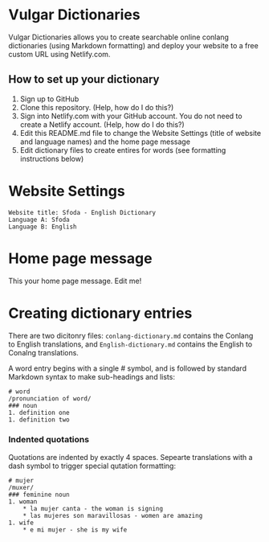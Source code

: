 # Vulgar Dictionaries

Vulgar Dictionaries allows you to create searchable online conlang dictionaries (using Markdown formatting) and deploy your website to a free custom URL using Netlify.com.

## How to set up your dictionary

1. Sign up to GitHub
1. Clone this repository. (Help, how do I do this?)
1. Sign into Netlify.com with your GitHub account. You do not need to create a Netlify account. (Help, how do I do this?)
1. Edit this README.md file to change the Website Settings (title of website and language names) and the home page message
1. Edit dictionary files to create entires for words (see formatting instructions below)

# Website Settings

    Website title: Sfoda - English Dictionary
    Language A: Sfoda
    Language B: English
    
# Home page message

This your home page message. Edit me!

# Creating dictionary entries

There are two dicitonry files: ```conlang-dictionary.md``` contains the Conlang to English translations, and ```English-dictionary.md``` contains the English to Conalng translations.

A word entry begins with a single # symbol, and is followed by standard Markdown syntax to make sub-headings and lists:

    # word
    /pronunciation of word/
    ### noun
    1. definition one
    1. definition two
    
### Indented quotations

Quotations are indented by exactly 4 spaces. Sepearte translations with a dash symbol to trigger special qutation formatting:

    # mujer
    /muxer/
    ### feminine noun
    1. woman
        * la mujer canta - the woman is signing
        * las mujeres son maravillosas - women are amazing
    1. wife
        * e mi mujer - she is my wife
